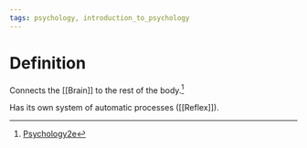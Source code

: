 ```yaml
---
tags: psychology, introduction_to_psychology
---
```


# Definition

Connects the [[Brain]] to the rest of the body.[^1]

Has its own system of automatic processes ([[Reflex]]).

[^1]: [Psychology2e](zotero://open-pdf/library/items/SSTBV7L5?page=98)